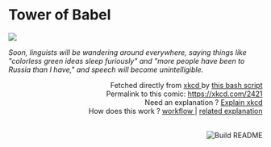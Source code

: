 # <b>Tower of Babel</b>

[![](https://imgs.xkcd.com/comics/tower_of_babel.png)](https://xkcd.com/2421)

<i>Soon, linguists will be wandering around everywhere, saying things like &quot;colorless green ideas sleep furiously&quot; and &quot;more people have been to Russia than I have,&quot; and speech will become unintelligible.</i>

<div align="right">
  Fetched directly from
  <a href="https://xkcd.com">
    xkcd
  </a>
  by
  <a href="https://github.com/Vanille-N/Vanille-N/blob/master/fetch">
    this bash script
  </a>
</div>
<div align="right">
  Permalink to this comic:
  <a href="https://xkcd.com/2421">
    https://xkcd.com/2421
  </a>
</div>
<div align="right">
  Need an explanation ?
  <a href="https://www.explainxkcd.com/wiki/index.php/2421">
    Explain xkcd
  </a>
</div>
<div align="right">
  How does this work ?
  <a href="https://github.com/Vanille-N/Vanille-N/blob/master/.github/workflows/build.yml">
    workflow
  </a>
  |
  <a href="https://simonwillison.net/2020/Jul/10/self-updating-profile-readme/">
    related explanation
  </a>
</div><br>

<a href="https://github.com/Vanille-N/Vanille-N/actions"><img src="https://github.com/Vanille-N/Vanille-N/workflows/Build%20README/badge.svg" align="right" alt="Build README"></a>
